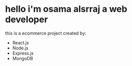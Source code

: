 <h1> hello i'm osama alsrraj a web developer</h1>
<p>this is a ecommerce project created by:</p>
<ul>
<li>React.js</li>
<li>Node.js</li>
<li>Express.js</li>
<li>MongoDB</li>


</ul>
